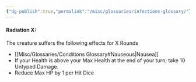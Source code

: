```yaml
---
{"dg-publish":true,"permalink":"/misc/glossaries/infections-glossary/"}
---
```


#### Radiation X:
The creature suffers the following effects for X Rounds
- [[Misc/Glossaries/Conditions Glossary#Nauseous\|Nausea]]
- If your Health is above your Max Health at the end of your turn; take 10 Untyped Damage.
- Reduce Max HP by 1 per Hit Dice